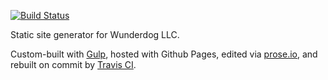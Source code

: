 [![Build Status](https://travis-ci.org/danielnaab/wunderdog.svg)](https://travis-ci.org/danielnaab/wunderdog)

Static site generator for Wunderdog LLC.

Custom-built with [Gulp](http://gulpjs.com/), hosted with Github Pages, edited
via [prose.io](http://prose.io), and rebuilt on commit by
[Travis CI](http://travis-ci.org).

